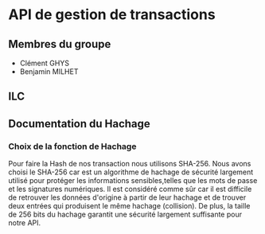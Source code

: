 # API de gestion de transactions

## Membres du groupe
 - Clément GHYS
 - Benjamin MILHET
 
## ILC

## Documentation du Hachage

### Choix de la fonction de Hachage

Pour faire la Hash de nos transaction nous utilisons SHA-256.
Nous avons choisi le SHA-256 car est un algorithme de hachage de sécurité largement utilisé pour protéger les informations sensibles,telles que les mots de passe et les signatures numériques. 
Il est considéré comme sûr car il est difficile de retrouver les données d'origine à partir de leur hachage et de trouver deux entrées qui produisent le même hachage (collision). 
De plus, la taille de 256 bits du hachage garantit une sécurité largement suffisante pour notre API.
